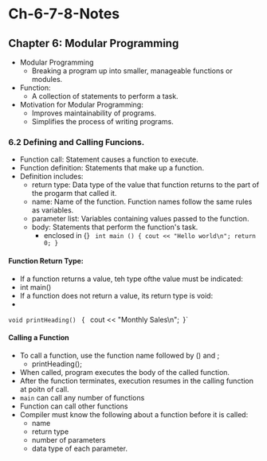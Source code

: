 # Ch-6-7-8-Notes


## Chapter 6: Modular Programming

* Modular Programming 
    * Breaking a program up into smaller, manageable functions or modules. 
* Function: 
    * A collection of statements to perform a task. 
* Motivation for Modular Programming: 
    * Improves maintainability of programs. 
    * Simplifies the process of writing programs. 

### 6.2 Defining and Calling Funcions. 
* Function call: Statement causes a function to execute. 
* Function definition: Statements that make up a function. 
* Definition includes: 
    * return type: Data type of the value that function returns to the part of the progarm that called it. 
    * name: Name of the function. Function names follow the same rules as variables. 
    * parameter list: Variables containing values passed to the function. 
    * body: Statements that perform the function's task. 
        * enclosed in {}
` 
int main () {
        cout << "Hello world\n";
        return 0;
}
`
#### Function Return Type: 
* If a function returns a value, teh type ofthe value must be indicated: 
* int main()
* If a function does not return a value, its return type is void: 
* 

`void printHeading()`
`
`{`
`    cout << "Monthly Sales\n";`
`}`

#### Calling a Function 
* To call a function, use the function name followed by () and ; 
    * printHeading();
* When called, program executes the body of the called function. 
* After the function terminates, execution resumes in the calling function at poitn of call. 
* `main` can call any number of functions 
* Function can call other functions 
* Compiler must know the following about a function before it is called: 
    * name 
    * return type
    * number of parameters 
    * data type of each parameter.


